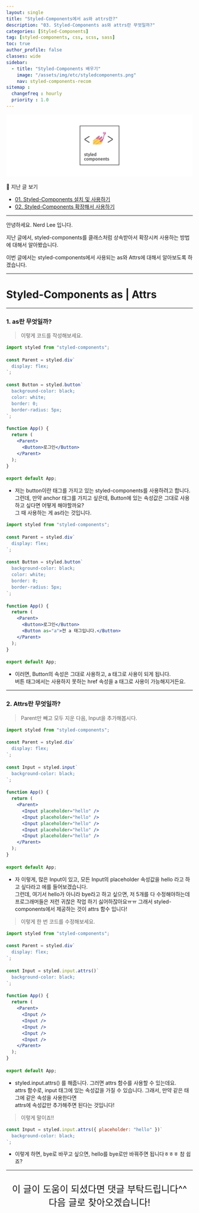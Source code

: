 ```yaml
---
layout: single
title: "Styled-Components에서 as와 attrs란?"
description: "03. Styled-Components as와 attrs란 무엇일까?"
categories: [Styled-Components]
tag: [styled-components, css, scss, sass]
toc: true
author_profile: false
classes: wide
sidebar:
  - title: "Styled-Components 배우기"
    image: "/assets/img/etc/styledcomponents.png"
    nav: styled-components-recom
sitemap :
  changefreq : hourly
  priority : 1.0
---
```


![](/assets/img/etc/styledcomponents.png)

📖 지난 글 보기<br>

- [01. Styled-Components 설치 및 사용하기](/styled-components/0001/)
- [02. Styled-Components 확장해서 사용하기](/styled-components/0002/)

---

안녕하세요. Nerd Lee 입니다.

지난 글에서, styled-components를 클래스처럼 상속받아서 확장시켜 사용하는 방법에 대해서 알아봤습니다.

이번 글에서는 styled-components에서 사용되는 as와 Attrs에 대해서 알아보도록 하겠습니다.

---

# Styled-Components as | Attrs

---

### 1. as란 무엇일까?

> 이렇게 코드를 작성해보세요.

```jsx
import styled from "styled-components";

const Parent = styled.div`
  display: flex;
`;

const Button = styled.button`
  background-color: black;
  color: white;
  border: 0;
  border-radius: 5px;
`;

function App() {
  return (
    <Parent>
      <Button>로그인</Button>
    </Parent>
  );
}

export default App;
```

- 저는 button이란 태그를 가지고 있는 styled-components를 사용하려고 합니다.<br>
  그런데, 만약 anchor 태그를 가지고 싶은데, Button에 있는 속성값은 그대로 사용하고 싶다면 어떻게 해야할까요?<br>
  그 때 사용하는 게 as라는 것입니다.

```jsx
import styled from "styled-components";

const Parent = styled.div`
  display: flex;
`;

const Button = styled.button`
  background-color: black;
  color: white;
  border: 0;
  border-radius: 5px;
`;

function App() {
  return (
    <Parent>
      <Button>로그인</Button>
      <Button as="a">전 a 태그입니다.</Button>
    </Parent>
  );
}

export default App;
```

- 이러면, Button의 속성은 그대로 사용하고, a 태그로 사용이 되게 됩니다.<br>
  버튼 태그에서는 사용하지 못하는 href 속성을 a 태그로 사용이 가능해지거든요.

---

### 2. Attrs란 무엇일까?

> Parent만 빼고 모두 지운 다음, Input을 추가해봅시다.

```jsx
import styled from "styled-components";

const Parent = styled.div`
  display: flex;
`;

const Input = styled.input`
  background-color: black;
`;

function App() {
  return (
    <Parent>
      <Input placeholder="hello" />
      <Input placeholder="hello" />
      <Input placeholder="hello" />
      <Input placeholder="hello" />
      <Input placeholder="hello" />
    </Parent>
  );
}

export default App;
```

- 자 이렇게, 많은 Input이 있고, 모든 Input의 placeholder 속성값을 hello 라고 하고 싶다라고 에를 들어보겠습니다.<br>
  그런데, 여기서 hello가 아니라 bye라고 하고 싶으면, 저 5개를 다 수정해야하는데<br>
  프로그래머들은 저런 귀찮은 작업 하기 싫어하잖아요ㅠㅠ
  그래서 styled-components에서 제공하는 것이 attrs 함수 입니다!

> 이렇게 한 번 코드를 수정해보세요.

```jsx
import styled from "styled-components";

const Parent = styled.div`
  display: flex;
`;

const Input = styled.input.attrs()`
  background-color: black;
`;

function App() {
  return (
    <Parent>
      <Input />
      <Input />
      <Input />
      <Input />
      <Input />
    </Parent>
  );
}

export default App;
```

- styled.input.attrs() 를 해줍니다. 그러면 attrs 함수를 사용할 수 있는데요.<br>
  attrs 함수로, input 태그에 있는 속성값을 가질 수 있습니다. 그래서, 만약 같은 태그에 같은 속성을 사용한다면<br>
  attrs에 속성값만 추가해주면 된다는 것입니다!

> 이렇게 말이죠!!

```jsx
const Input = styled.input.attrs({ placeholder: "hello" })`
  background-color: black;
`;
```

- 이렇게 하면, bye로 바꾸고 싶으면, hello를 bye로만 바꿔주면 됩니다ㅎㅎㅎ 참 쉽죠?

---

<br>

<div style="font-size:25px; text-align:center">
이 글이 도움이 되셨다면 댓글 부탁드립니다^^<br>
다음 글로 찾아오겠습니다!

</div>
